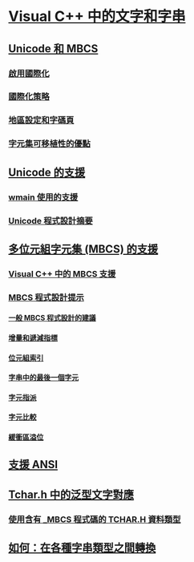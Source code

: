 # [Visual C++ 中的文字和字串](text-and-strings-in-visual-cpp.md)
## [Unicode 和 MBCS](unicode-and-mbcs.md)
### [啟用國際化](international-enabling.md)
### [國際化策略](internationalization-strategies.md)
### [地區設定和字碼頁](locales-and-code-pages.md)
### [字元集可移植性的優點](benefits-of-character-set-portability.md)
## [Unicode 的支援](support-for-unicode.md)
### [wmain 使用的支援](support-for-using-wmain.md)
### [Unicode 程式設計摘要](unicode-programming-summary.md)
## [多位元組字元集 (MBCS) 的支援](support-for-multibyte-character-sets-mbcss.md)
### [Visual C++ 中的 MBCS 支援](mbcs-support-in-visual-cpp.md)
### [MBCS 程式設計提示](mbcs-programming-tips.md)
#### [一般 MBCS 程式設計的建議](general-mbcs-programming-advice.md)
#### [增量和遞減指標](incrementing-and-decrementing-pointers.md)
#### [位元組索引](byte-indices.md)
#### [字串中的最後一個字元](last-character-in-a-string.md)
#### [字元指派](character-assignment.md)
#### [字元比較](character-comparison.md)
#### [緩衝區溢位](buffer-overflow.md)
## [支援 ANSI](support-for-ansi.md)
## [Tchar.h 中的泛型文字對應](generic-text-mappings-in-tchar-h.md)
### [使用含有 _MBCS 程式碼的 TCHAR.H 資料類型](using-tchar-h-data-types-with-mbcs-code.md)
## [如何：在各種字串類型之間轉換](how-to-convert-between-various-string-types.md)
